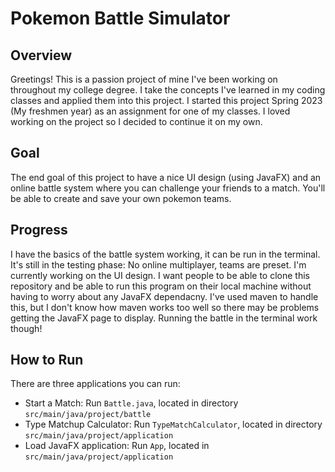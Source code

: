 # Pokemon Battle Simulator

## Overview
Greetings! This is a passion project of mine I've been working on throughout my college degree. I take the concepts I've learned in my coding classes and applied them into this project. I started this project Spring 2023 (My freshmen year) as an assignment for one of my classes. I loved working on the project so I decided to continue it on my own.

## Goal
The end goal of this project to have a nice UI design (using JavaFX) and an online battle system where you can challenge your friends to a match. You'll be able to create and save your own pokemon teams.

## Progress
I have the basics of the battle system working, it can be run in the terminal. It's still in the testing phase: No online multiplayer, teams are preset. I'm currently working on the UI design. I want people to be able to clone this repository and be able to run this program on their local machine without having to worry about any JavaFX dependacny. I've used maven to handle this, but I don't know how maven works too well so there may be problems getting the JavaFX page to display. Running the battle in the terminal work though!

## How to Run
There are three applications you can run:

- Start a Match: Run `Battle.java`, located in directory `src/main/java/project/battle`
- Type Matchup Calculator: Run `TypeMatchCalculator`, located in directory `src/main/java/project/application`
- Load JavaFX application: Run `App`, located in `src/main/java/project/application`

